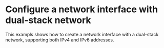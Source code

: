 # Configure a network interface with dual-stack network

This exampls shows how to create a network interface with a dual-stack network, supporting both IPv4 and IPv6 addresses.
